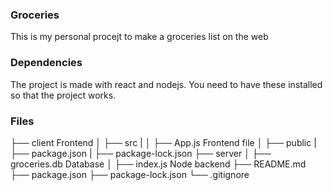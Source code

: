 ### Groceries
This is my personal procejt to make a groceries list on the web

### Dependencies
The project is made with react and nodejs. You need to have these installed so that the project works.

### Files
├── client                  Frontend
│   ├── src
|   │   ├── App.js          Frontend file
│   ├── public
|   ├── package.json
|   ├── package-lock.json
├── server
│   ├── groceries.db       Database
│   ├── index.js           Node backend
├── README.md
├── package.json
├── package-lock.json
└── .gitignore

